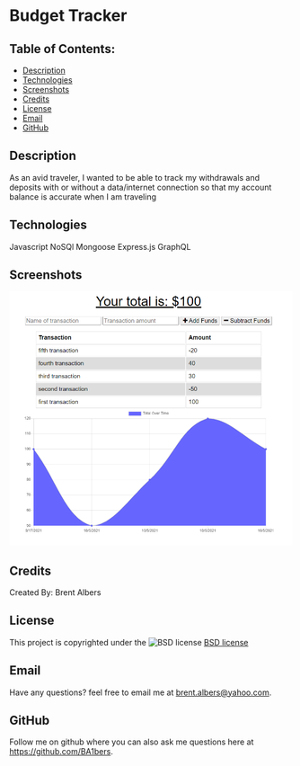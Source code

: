 # Budget Tracker
  ## Table of Contents:
  * [Description](#description)
  * [Technologies](#technologies)
  * [Screenshots](#screenshots)
  * [Credits](#credits)
  * [License](#license)
  * [Email](#email)
  * [GitHub](#github)

## Description 

As an avid traveler, I wanted to be able to track my withdrawals and deposits with or without a data/internet connection so that my account balance is accurate when I am traveling 

## Technologies

  Javascript
  NoSQl
  Mongoose
  Express.js
  GraphQL

## Screenshots

![transaction](./screenshots/transaction.png)

## Credits

Created By: Brent Albers

## License

This project is copyrighted under the 
![BSD license](https://img.shields.io/badge/License-BSD%203--Clause-blue.svg)
[BSD license](https://opensource.org/licenses/BSD-3-Clause)

## Email

Have any questions? feel free to email me at brent.albers@yahoo.com. 

## GitHub

Follow me on github where you can also ask me questions here at https://github.com/BA1bers.
